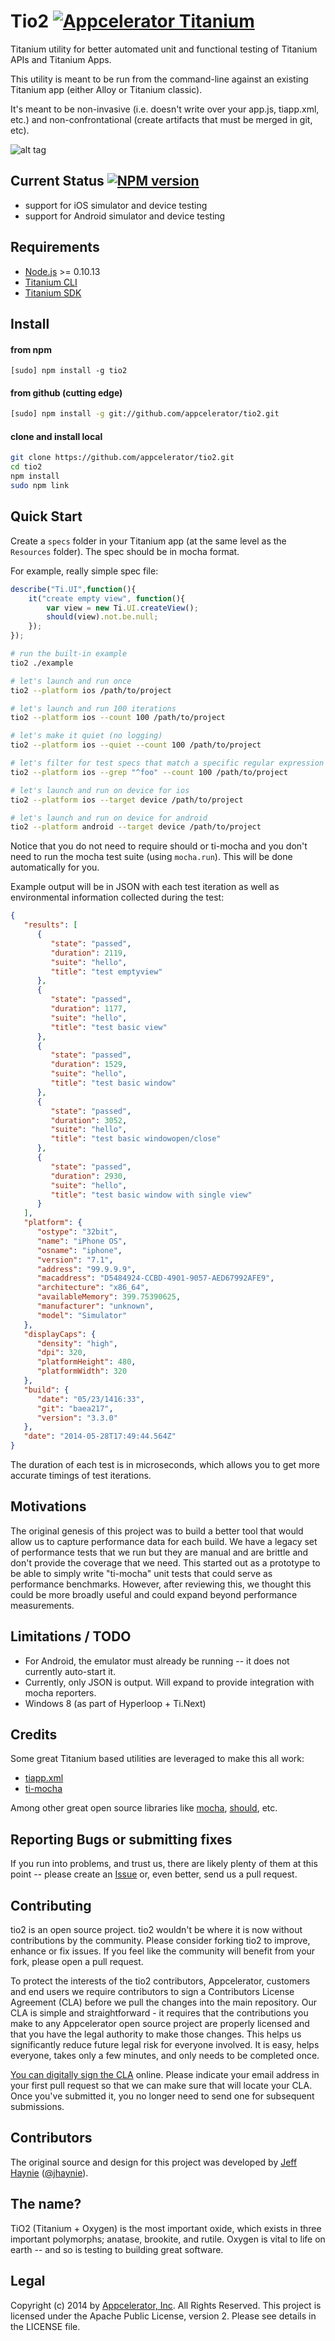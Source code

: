 # Tio2 [![Appcelerator Titanium](http://www-static.appcelerator.com/badges/titanium-git-badge-sq.png)](http://www.appcelerator.com/titanium/)

Titanium utility for better automated unit and functional testing of Titanium APIs and Titanium Apps.

This utility is meant to be run from the command-line against an existing Titanium app (either Alloy or Titanium classic).

It's meant to be non-invasive (i.e. doesn't write over your app.js, tiapp.xml, etc.) and non-confrontational (create artifacts that must be merged in git, etc).

![alt tag](https://raw.github.com/appcelerator/tio2/master/tio2.gif)

## Current Status [![NPM version](https://badge.fury.io/js/tio2.svg)](http://badge.fury.io/js/tio2)

- support for iOS simulator and device testing
- support for Android simulator and device testing

## Requirements

* [Node.js](http://nodejs.org/) >= 0.10.13
* [Titanium CLI](https://github.com/appcelerator/titanium)
* [Titanium SDK](https://github.com/appcelerator/titanium_mobile)

## Install

#### from npm

```
[sudo] npm install -g tio2
```

#### from github (cutting edge)

```bash
[sudo] npm install -g git://github.com/appcelerator/tio2.git
```

#### clone and install local

```bash
git clone https://github.com/appcelerator/tio2.git
cd tio2
npm install
sudo npm link
```

## Quick Start

Create a `specs` folder in your Titanium app (at the same level as the `Resources` folder).  The spec should be in mocha format.

For example, really simple spec file:

```javascript
describe("Ti.UI",function(){
    it("create empty view", function(){
        var view = new Ti.UI.createView();
        should(view).not.be.null;
    });
});
```

```bash
# run the built-in example
tio2 ./example

# let's launch and run once
tio2 --platform ios /path/to/project

# let's launch and run 100 iterations
tio2 --platform ios --count 100 /path/to/project

# let's make it quiet (no logging)
tio2 --platform ios --quiet --count 100 /path/to/project

# let's filter for test specs that match a specific regular expression
tio2 --platform ios --grep "^foo" --count 100 /path/to/project

# let's launch and run on device for ios
tio2 --platform ios --target device /path/to/project

# let's launch and run on device for android
tio2 --platform android --target device /path/to/project
```

Notice that you do not need to require should or ti-mocha and you don't need to run the mocha test suite (using `mocha.run`).  This will be done automatically for you.

Example output will be in JSON with each test iteration as well as environmental information collected during the test:

```json
{
   "results": [
      {
         "state": "passed",
         "duration": 2119,
         "suite": "hello",
         "title": "test emptyview"
      },
      {
         "state": "passed",
         "duration": 1177,
         "suite": "hello",
         "title": "test basic view"
      },
      {
         "state": "passed",
         "duration": 1529,
         "suite": "hello",
         "title": "test basic window"
      },
      {
         "state": "passed",
         "duration": 3052,
         "suite": "hello",
         "title": "test basic windowopen/close"
      },
      {
         "state": "passed",
         "duration": 2930,
         "suite": "hello",
         "title": "test basic window with single view"
      }
   ],
   "platform": {
      "ostype": "32bit",
      "name": "iPhone OS",
      "osname": "iphone",
      "version": "7.1",
      "address": "99.9.9.9",
      "macaddress": "D5484924-CCBD-4901-9057-AED67992AFE9",
      "architecture": "x86_64",
      "availableMemory": 399.75390625,
      "manufacturer": "unknown",
      "model": "Simulator"
   },
   "displayCaps": {
      "density": "high",
      "dpi": 320,
      "platformHeight": 480,
      "platformWidth": 320
   },
   "build": {
      "date": "05/23/1416:33",
      "git": "baea217",
      "version": "3.3.0"
   },
   "date": "2014-05-28T17:49:44.564Z"
}
```

The duration of each test is in microseconds, which allows you to get more accurate timings of test iterations.

## Motivations

The original genesis of this project was to build a better tool that would allow us to capture performance data for each build.  We have a legacy set of performance tests that we run but they are manual and are brittle and don't provide the coverage that we need.  This started out as a prototype to be able to simply write "ti-mocha" unit tests that could serve as performance benchmarks.  However, after reviewing this, we thought this could be more broadly useful and could expand beyond
performance measurements.

## Limitations / TODO

- For Android, the emulator must already be running -- it does not currently auto-start it.
- Currently, only JSON is output.  Will expand to provide integration with mocha reporters.
- Windows 8 (as part of Hyperloop + Ti.Next)

## Credits

Some great Titanium based utilities are leveraged to make this all work:

- [tiapp.xml](https://github.com/tonylukasavage/tiapp.xml)
- [ti-mocha](http://tonylukasavage.com/ti-mocha/)

Among other great open source libraries like [mocha](https://github.com/visionmedia/mocha), [should](https://github.com/visionmedia/should.js/), etc.

## Reporting Bugs or submitting fixes

If you run into problems, and trust us, there are likely plenty of them at this point -- please create an [Issue](https://github.com/appcelerator/tio2/issues) or, even better, send us a pull request.

## Contributing

tio2 is an open source project.  tio2 wouldn't be where it is now without contributions by the community. Please consider forking tio2 to improve, enhance or fix issues. If you feel like the community will benefit from your fork, please open a pull request.

To protect the interests of the tio2 contributors, Appcelerator, customers and end users we require contributors to sign a Contributors License Agreement (CLA) before we pull the changes into the main repository. Our CLA is simple and straightforward - it requires that the contributions you make to any Appcelerator open source project are properly licensed and that you have the legal authority to make those changes. This helps us significantly reduce future legal risk for everyone involved. It is easy, helps everyone, takes only a few minutes, and only needs to be completed once.

[You can digitally sign the CLA](http://bit.ly/app_cla) online. Please indicate your email address in your first pull request so that we can make sure that will locate your CLA.  Once you've submitted it, you no longer need to send one for subsequent submissions.

## Contributors

The original source and design for this project was developed by [Jeff Haynie](http://github.com/jhaynie) ([@jhaynie](http://twitter.com/jhaynie)).

## The name?

TiO2 (Titanium + Oxygen) is the most important oxide, which exists in three important polymorphs; anatase, brookite, and rutile. Oxygen is vital to life on earth -- and so is testing to building great software.

## Legal

Copyright (c) 2014 by [Appcelerator, Inc](http://www.appcelerator.com). All Rights Reserved.
This project is licensed under the Apache Public License, version 2.  Please see details in the LICENSE file.

